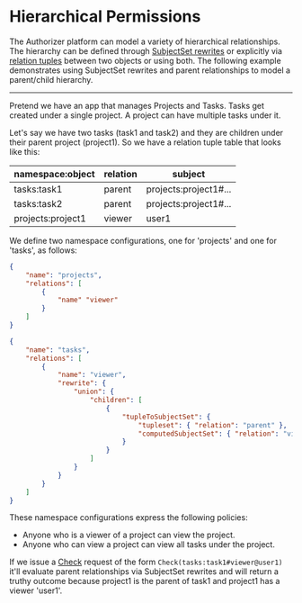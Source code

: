 
# Hierarchical Permissions
The Authorizer platform can model a variety of hierarchical relationships. The hierarchy can be defined through [SubjectSet rewrites](../concepts/namespaces#subject-set-rewrites) or
explicitly via [relation tuples](../concepts/relation-tuples) between two objects or using both. The following example demonstrates using SubjectSet rewrites and parent relationships to model a parent/child hierarchy.

----

Pretend we have an app that manages Projects and Tasks. Tasks get created under a single project. A project can have multiple tasks under it. 

Let's say we have two tasks (task1 and task2) and they are children under their parent project (project1). So we have a relation tuple table that looks like this:

| namespace:object  | relation | subject               |
|-------------------|----------|-----------------------|
| tasks:task1       | parent   | projects:project1#... |
| tasks:task2       | parent   | projects:project1#... |
| projects:project1 | viewer   | user1                 |

We define two namespace configurations, one for 'projects' and one for 'tasks', as follows:
```json
{
    "name": "projects",
    "relations": [
        {
            "name" "viewer"
        }
    ]
}

{
    "name": "tasks",
    "relations": [
        {
            "name": "viewer",
            "rewrite": {
                "union": {
                    "children": [
                        {
                            "tupleToSubjectSet": {
                                "tupleset": { "relation": "parent" },
                                "computedSubjectSet": { "relation": "viewer" }
                            }
                        }
                    ]
                }
            }
        }
    ]
}
```

These namespace configurations express the following policies:
* Anyone who is a viewer of a project can view the project.
* Anyone who can view a project can view all tasks under the project.

If we issue a [Check](../../api-reference/check-service#check) request of the form `Check(tasks:task1#viewer@user1)` it'll evaluate parent relationships via SubjectSet rewrites and
will return a truthy outcome because project1 is the parent of task1 and project1 has a viewer 'user1'.